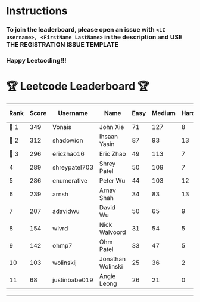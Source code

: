 # Instructions
### To join the leaderboard, please open an issue with `<LC username>, <FirstName LastName>` in the description and USE THE REGISTRATION ISSUE TEMPLATE
### Happy Leetcoding!!!


# 🏆 Leetcode Leaderboard 🏆

| Rank | Score | Username       | Name | Easy | Medium | Hard | Problems Solved |
|------|----------------|-----------------|-------------------|--------------|--------------|--------------|--------------|
| 🥇 1 | 349 | Vonais | John Xie | 71 | 127 | 8 | 206 |
| 🥈 2 | 312 | shadowion | Ihsaan Yasin | 87 | 93 | 13 | 193 |
| 🥉 3 | 296 | ericzhao16 | Eric Zhao | 49 | 113 | 7 | 169 |
| 4 | 289 | shreypatel703 | Shrey Patel | 50 | 109 | 7 | 166 |
| 5 | 286 | enumerative | Peter Wu | 44 | 103 | 12 | 159 |
| 6 | 239 | arnsh | Arnav Shah | 34 | 83 | 13 | 130 |
| 7 | 207 | adavidwu | David Wu | 50 | 65 | 9 | 124 |
| 8 | 154 | wlvrd | Nick Walvoord | 31 | 54 | 5 | 90 |
| 9 | 142 | ohmp7 | Ohm Patel | 33 | 47 | 5 | 85 |
| 10 | 103 | wolinskij | Jonathan Wolinski | 25 | 36 | 2 | 63 |
| 11 | 68 | justinbabe019 | Angie Leong | 26 | 21 | 0 | 47 |
---